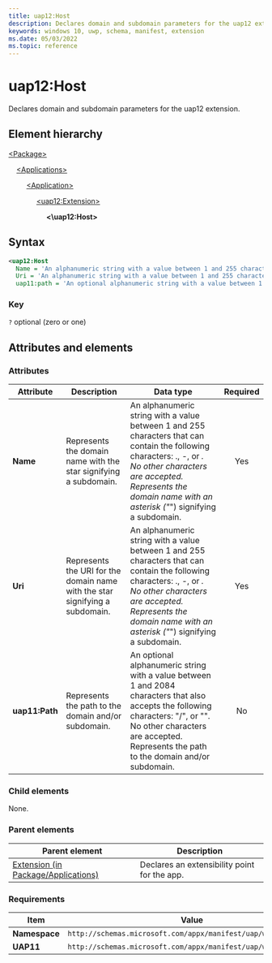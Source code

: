 ```yaml
---
title: uap12:Host
description: Declares domain and subdomain parameters for the uap12 extension.
keywords: windows 10, uwp, schema, manifest, extension
ms.date: 05/03/2022
ms.topic: reference
---
```


# uap12:Host

Declares domain and subdomain parameters for the uap12 extension.

## Element hierarchy

[\<Package\>](element-package.md)

&nbsp;&nbsp;&nbsp;&nbsp;[\<Applications\>](element-applications.md)

&nbsp;&nbsp;&nbsp;&nbsp; &nbsp;&nbsp;&nbsp;&nbsp;[\<Application\>](element-application.md)

&nbsp;&nbsp;&nbsp;&nbsp; &nbsp;&nbsp;&nbsp;&nbsp; &nbsp;&nbsp;&nbsp;&nbsp;[\<uap12:Extension\>](element-uap12-extension.md)

&nbsp;&nbsp;&nbsp;&nbsp; &nbsp;&nbsp;&nbsp;&nbsp; &nbsp;&nbsp;&nbsp;&nbsp; &nbsp;&nbsp;&nbsp;&nbsp;**<\uap12:Host\>**

## Syntax

```xml
<uap12:Host
  Name = 'An alphanumeric string with a value between 1 and 255 characters that can contain the following characters: ., -, or *. No other characters are accepted. Represents the domain name with an asterisk ("*") signifying a subdomain.'
  Uri = 'An alphanumeric string with a value between 1 and 255 characters that can contain the following characters: ., -, or *. No other characters are accepted. Represents the domain name with an asterisk ("*") signifying a subdomain.'
  uap11:path = 'An optional alphanumeric string with a value between 1 and 2084 characters that also accepts the following characters: "/", or "\". No other characters are accepted. Represents the path to the domain and/or subdomain.' />
```

### Key

`?`  optional (zero or one)

## Attributes and elements

### Attributes

| Attribute | Description | Data type | Required |
|-|-|-|:-:|
| **Name** | Represents the domain name with the star signifying a subdomain. | An alphanumeric string with a value between 1 and 255 characters that can contain the following characters: ., -, or *. No other characters are accepted. Represents the domain name with an asterisk ("*") signifying a subdomain. | Yes |
| **Uri** | Represents the URI for the domain name with the star signifying a subdomain. | An alphanumeric string with a value between 1 and 255 characters that can contain the following characters: ., -, or *. No other characters are accepted. Represents the domain name with an asterisk ("*") signifying a subdomain. | Yes |
| **uap11:Path** | Represents the path to the domain and/or subdomain. | An optional alphanumeric string with a value between 1 and 2084 characters that also accepts the following characters: "/", or "\". No other characters are accepted. Represents the path to the domain and/or subdomain. | No |

### Child elements

None.

### Parent elements

| Parent element | Description |
|-|-|
| [Extension (in Package/Applications)](element-extension.md) | Declares an extensibility point for the app. |

### Requirements

| Item | Value |
|-|-|
| **Namespace** | `http://schemas.microsoft.com/appx/manifest/uap/windows/10/12` |
| **UAP11** | `http://schemas.microsoft.com/appx/manifest/uap/windows/10/11` |
